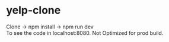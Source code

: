 # yelp-clone


Clone -> npm install -> npm run dev<br/> 
To see the code in localhost:8080. Not Optimized for prod build.
